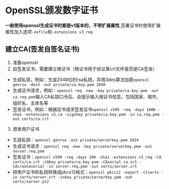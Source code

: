 # OpenSSL颁发数字证书

**一般使用openssl生成证书时都是v1版本的，不带扩展属性**,签署证书时使用扩展属性加入选项`-exfile`和`-extensions v3_req`<br>

建立CA(签发自签名证书)
----------------------
1. 准备openssl
2. 自签发证书，需要建立根证书（根证书用于验证某crt文件是否是CA签发）
  * 生成私钥，例如：生成2048位的rsa私钥，并用3des算法加密`openssl genrsa -des3 -out private/ca.key.pem 2048`
  * 生成证书请求，例如：`openssl req -new -key private/ca.key.pem -out ca.req.pem`输入CA私钥口令后，会提示输入根证书信息，包括国家、城市、组织名、主体名等
  * 签发证书，例如：根据证书请求签发证书`openssl x509 -req -days 1000 -sha1 -extensions v3_ca -signkey private/ca.key.pem -in ca.req.pem -out certs/ca.crt`
3. 颁发用户证书
  * 生成私钥：`openssl genrsa -out private/serverkey.pem 1024`
  * 生成证书请求：`openssl req -new -key private/serverkey.pem -out server.req.pem`
  * 签发证书：`openssl x509 -req -days 100 -sha1 -extensions v3_req -CA certs/ca.crt -CAkey private/ca.key.pem -CAserial ca.sr1 -CAcreateserial -in server.req.pem -out certs/server.crt`
  * 把用户证书和私钥转换成pkcs12格式：`openssl pkcs12 -export -clcerts -in certs/server.crt -inkey private/serverkey.pem -out certs/server.p12`
